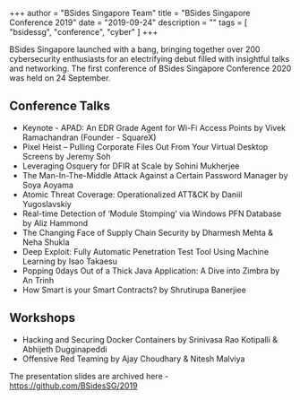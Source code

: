 +++
author = "BSides Singapore Team"
title = "BSides Singapore Conference 2019"
date = "2019-09-24"
description = ""
tags = [
    "bsidessg",
    "conference",
    "cyber"
]
+++

BSides Singapore launched with a bang, bringing together over 200 cybersecurity enthusiasts for an electrifying debut filled with insightful talks and networking. The first conference of BSides Singapore Conference 2020 was held on 24 September. 
<!--more-->

## Conference Talks

* Keynote - APAD: An EDR Grade Agent for Wi-Fi Access Points by Vivek Ramachandran (Founder - SquareX)
* Pixel Heist – Pulling Corporate Files Out From Your Virtual Desktop Screens by Jeremy Soh
* Leveraging Osquery for DFIR at Scale by Sohini Mukherjee
* The Man-In-The-Middle Attack Against a Certain Password Manager by Soya Aoyama
* Atomic Threat Coverage: Operationalized ATT&CK by Daniil Yugoslavskiy
* Real-time Detection of ‘Module Stomping’ via Windows PFN Database by Aliz Hammond
* The Changing Face of Supply Chain Security by Dharmesh Mehta & Neha Shukla
* Deep Exploit: Fully Automatic Penetration Test Tool Using Machine Learning by Isao Takaesu
* Popping 0days Out of a Thick Java Application: A Dive into Zimbra by An Trinh
* How Smart is your Smart Contracts? by Shrutirupa Banerjiee

## Workshops 

* Hacking and Securing Docker Containers by Srinivasa Rao Kotipalli & Abhijeth Dugginapeddi
* Offensive Red Teaming by Ajay Choudhary & Nitesh Malviya


The presentation slides are archived here - https://github.com/BSidesSG/2019
 
